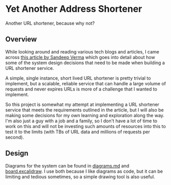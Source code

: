 # **Y**et **A**nother **A**ddress **S**hortener

Another URL shortener, because why not?

## Overview

While looking around and reading various tech blogs and articles, I came across [this article by Sandeep Verma](https://medium.com/@sandeep4.verma/system-design-scalable-url-shortener-service-like-tinyurl-106f30f23a82) which goes into detail about how some of the system design decisions that need to be made when building a URL shortener service.

A simple, single instance, short lived URL shortener is pretty trivial to implement, but a scalable, reliable service that can handle a large volume of requests and never expires URLs is more of a challenge that I wanted to implement.

So this project is somewhat my attempt at implementing a URL shortener service that meets the requirements outlined in the article, but I will also be making some decisions for my own learning and exploration along the way. I'm also just a guy with a job and a family, so I don't have a lot of time to work on this and will not be investing such amounts of resources into this to test it to the limits (with TBs of URL data and millions of requests per second).

## Design

Diagrams for the system can be found in [diagrams.md](diagrams.md) and [board.excalidraw](board.excalidraw). I use both because I like diagrams as code, but it can be limiting and tedious sometimes, so a simple drawing tool is also useful.
